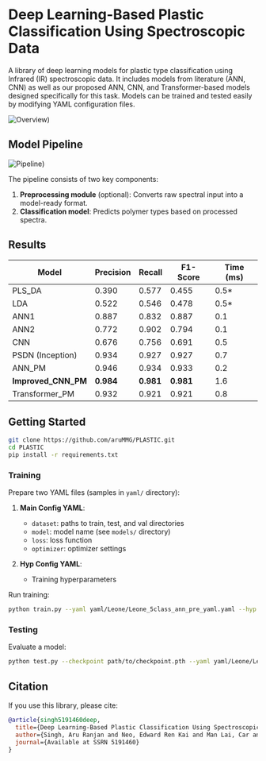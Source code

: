 # Deep Learning-Based Plastic Classification Using Spectroscopic Data

A library of deep learning models for plastic type classification using Infrared (IR) spectroscopic data. It includes models from literature (ANN, CNN) as well as our proposed ANN, CNN, and Transformer-based models designed specifically for this task. Models can be trained and tested easily by modifying YAML configuration files.

![Overview](https://github.com/aruMMG/PLASTIC/blob/main/asset/overview.jpg?raw=true "Title"))

## Model Pipeline

![Pipeline](https://github.com/aruMMG/PLASTIC/blob/main/asset/pipeline.jpg?raw=true "Title"))

The pipeline consists of two key components:
1. **Preprocessing module** (optional): Converts raw spectral input into a model-ready format.
2. **Classification model**: Predicts polymer types based on processed spectra.

## Results

| Model                | Precision | Recall | F1-Score | Time (ms) |
|---------------------|-----------|--------|----------|-----------|
| PLS_DA              | 0.390     | 0.577  | 0.455    | 0.5*      |
| LDA                 | 0.522     | 0.546  | 0.478    | 0.5*      |
| ANN1                | 0.887     | 0.832  | 0.887    | 0.1       |
| ANN2                | 0.772     | 0.902  | 0.794    | 0.1       |
| CNN                 | 0.676     | 0.756  | 0.691    | 0.5       |
| PSDN (Inception)    | 0.934     | 0.927  | 0.927    | 0.7       |
| ANN_PM              | 0.946     | 0.934  | 0.933    | 0.2       |
| **Improved_CNN_PM** | **0.984** | **0.981** | **0.981** | 1.6    |
| Transformer_PM      | 0.932     | 0.921  | 0.921    | 0.8       |

## Getting Started

```bash
git clone https://github.com/aruMMG/PLASTIC.git
cd PLASTIC
pip install -r requirements.txt
```

### Training

Prepare two YAML files (samples in `yaml/` directory):

1. **Main Config YAML**:
   - `dataset`: paths to train, test, and val directories  
   - `model`: model name (see `models/` directory)  
   - `loss`: loss function  
   - `optimizer`: optimizer settings

2. **Hyp Config YAML**:
   - Training hyperparameters

Run training:

```bash
python train.py --yaml yaml/Leone/Leone_5class_ann_pre_yaml.yaml --hyp yaml/Leone/Leone_ann_hyp.yaml
```

### Testing

Evaluate a model:

```bash
python test.py --checkpoint path/to/checkpoint.pth --yaml yaml/Leone/Leone_5class_ann_pre_yaml.yaml --hyp yaml/Leone/Leone_ann_hyp.yaml
```

## Citation

If you use this library, please cite:

```bibtex
@article{singh5191460deep,
  title={Deep Learning-Based Plastic Classification Using Spectroscopic Data},
  author={Singh, Aru Ranjan and Neo, Edward Ren Kai and Man Lai, Car and Rahman, Hasina and Hazra, Sumit and Coles, Stuart R and Peijs, Ton and Debattista, Kurt},
  journal={Available at SSRN 5191460}
}
```
